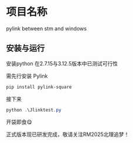 # 项目名称
pylink between stm and windows

## 安装与运行
安装python 在2.7.15与3.12.5版本中已测试可行性

需先行安装 Pylink

```powershell
pip install pylink-square 
```

接下来
```powershell
python .\Jlinktest.py 
```
开袋即食😋

正式版本现已研发完成，敬请关注RM2025北理追梦！

